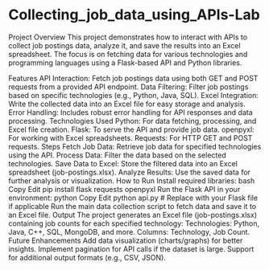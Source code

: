 # Collecting_job_data_using_APIs-Lab
Project Overview
This project demonstrates how to interact with APIs to collect job postings data, analyze it, and save the results into an Excel spreadsheet. The focus is on fetching data for various technologies and programming languages using a Flask-based API and Python libraries.

Features
API Interaction: Fetch job postings data using both GET and POST requests from a provided API endpoint.
Data Filtering: Filter job postings based on specific technologies (e.g., Python, Java, SQL).
Excel Integration: Write the collected data into an Excel file for easy storage and analysis.
Error Handling: Includes robust error handling for API responses and data processing.
Technologies Used
Python: For data fetching, processing, and Excel file creation.
Flask: To serve the API and provide job data.
openpyxl: For working with Excel spreadsheets.
Requests: For HTTP GET and POST requests.
Steps
Fetch Job Data: Retrieve job data for specified technologies using the API.
Process Data: Filter the data based on the selected technologies.
Save Data to Excel: Store the filtered data into an Excel spreadsheet (job-postings.xlsx).
Analyze Results: Use the saved data for further analysis or visualization.
How to Run
Install required libraries:
bash
Copy
Edit
pip install flask requests openpyxl
Run the Flask API in your environment:
python
Copy
Edit
python api.py  # Replace with your Flask file if applicable
Run the main data collection script to fetch data and save it to an Excel file.
Output
The project generates an Excel file (job-postings.xlsx) containing job counts for each specified technology:
Technologies: Python, Java, C++, SQL, MongoDB, and more.
Columns: Technology, Job Count.
Future Enhancements
Add data visualization (charts/graphs) for better insights.
Implement pagination for API calls if the dataset is large.
Support for additional output formats (e.g., CSV, JSON).
